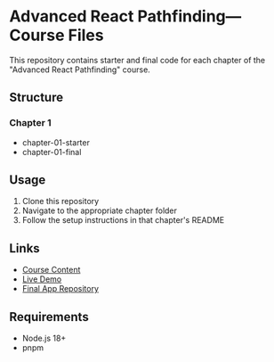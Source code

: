 # Advanced React Pathfinding—Course Files

[//]: # (Course title is still up in the air, but this should bring the idea across for now)

This repository contains starter and final code for each chapter of the "Advanced React Pathfinding" course.

## Structure

### Chapter 1

- chapter-01-starter
- chapter-01-final

## Usage

1. Clone this repository
2. Navigate to the appropriate chapter folder
3. Follow the setup instructions in that chapter's README

## Links

- [Course Content](https://renado.gitbook.io/astar-course)
- [Live Demo](https://www.astarandfriends.io/)
- [Final App Repository](https://github.com/renadope/astar-and-friends)

## Requirements

- Node.js 18+
- pnpm
